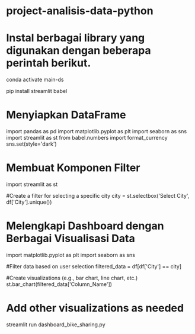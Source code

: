 # project-analisis-data-python
# Instal berbagai library yang digunakan dengan beberapa perintah berikut.

conda activate main-ds

pip install streamlit babel

# Menyiapkan DataFrame

import pandas as pd
import matplotlib.pyplot as plt
import seaborn as sns
import streamlit as st
from babel.numbers import format_currency
sns.set(style='dark')

# Membuat Komponen Filter

import streamlit as st

#Create a filter for selecting a specific city
city = st.selectbox('Select City', df['City'].unique())


# Melengkapi Dashboard dengan Berbagai Visualisasi Data

import matplotlib.pyplot as plt
import seaborn as sns

#Filter data based on user selection
filtered_data = df[df['City'] == city]

#Create visualizations (e.g., bar chart, line chart, etc.)
st.bar_chart(filtered_data['Column_Name'])

# Add other visualizations as needed


streamlit run dashboard_bike_sharing.py
